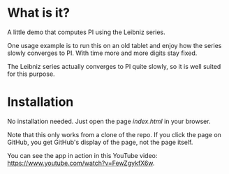 What is it?
===========

A little demo that computes PI using the Leibniz series.

One usage example is to run this on an old tablet and enjoy how the series slowly
converges to PI. With time more and more digits stay fixed.

The Leibniz series actually converges to PI quite slowly, so it is well suited
for this purpose.

Installation
============

No installation needed. Just open the page _index.html_ in your browser.

Note that this only works from a clone of the repo. If you click the page on
GitHub, you get GitHub's display of the page, not the page itself.

You can see the app in action in this YouTube video:
https://www.youtube.com/watch?v=FewZgykfX6w.

